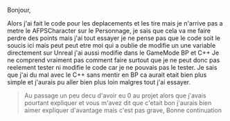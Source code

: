 Bonjour,

Alors j'ai fait le code pour les deplacements et les tire mais je n'arrive pas a metre le AFPSCharacter sur le Personnage, je sais que cela va me faire perdre des points mais j'ai tout essayer je ne pense pas que le code soit le soucis ici mais peut peut etre moi qui a oublie 
de modifie un une variable directement sur Unreal j'ai aussi modifie dans le GameMode BP et C++ Je ne comprend vraiment pas comment faire surtout que je ne peut donc pas reelement tester ni modifie le code car je ne pouvais pas le tester. Je sais que j'ai du mal avec le C++ sans mentir 
en BP ca aurait etait bien plus simple et j'aurais pu aller bien plus loin malgres tout j'ai essayer. 
>Au passage un peu decu d'avoir eu 0 au projet alors que j'avais pourtant expliquer et vous m'avez dit que c'etait bon j'aurais bien aimer expliquer d'avantage mais c'est pas grave, Bonne continuation
